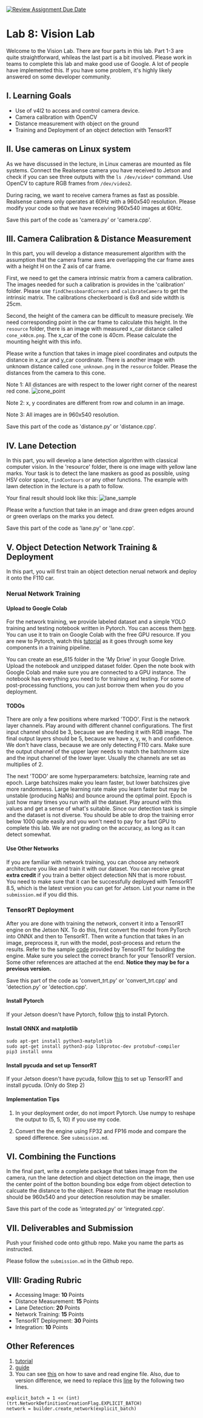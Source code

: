 [![Review Assignment Due Date](https://classroom.github.com/assets/deadline-readme-button-8d59dc4de5201274e310e4c54b9627a8934c3b88527886e3b421487c677d23eb.svg)](https://classroom.github.com/a/rGPqIVQu)
# Lab 8: Vision Lab

Welcome to the Vision Lab. There are four parts in this lab. Part 1-3 are quite straightforward, whileas the last part is a bit involved. Please work in teams to complete this lab and make good use of Google. A lot of people have implemented this. If you have some problem, it's highly likely answered on some developer community.

## I. Learning Goals

- Use of v4l2 to access and control camera device.
- Camera calibration with OpenCV
- Distance measurement with object on the ground
- Training and Deployment of an object detection with TensorRT

## II. Use cameras on Linux system

As we have discussed in the lecture, in Linux cameras are mounted as file systems. Connect the Realsense camera you have received to Jetson and check if you can see three outputs with the `ls /dev/video*` command. Use OpenCV to capture RGB frames from `/dev/video2`.

During racing, we want to receive camera frames as fast as possible. Realsense camera only operates at 60Hz with a 960x540 resolution. Please modify your code so that we have receiving 960x540 images at 60Hz.

<!-- Then write a ROS2 node that captures RGB frame from the Realsense camera and publish it onto `/rgb_img` channel using `sensor_msgs/Image` message type. -->

Save this part of the code as 'camera.py' or 'camera.cpp'.

## III. Camera Calibration & Distance Measurement

In this part, you will develop a distance measurement algorithm with the assumption that the camera frame axes are overlapping the car frame axes with a height H on the Z axis of car frame.

First, we need to get the camera intrinsic matrix from a camera calibration. The images needed for such a calibration is provides in the 'calibration' folder. Please use `findChessboardCorners` and `calibrateCamera` to get the intrinsic matrix. The calibrations checkerboard is 6x8 and side witdth is 25cm.

Second, the height of the camera can be difficult to measure precisely. We need corresponding point in the car frame to calculate this height. In the `resource` folder, there is an image with measured x_car distance called `cone_x40cm.png`. The x_car of the cone is 40cm. Please calculate the mounting height with this info.

Please write a function that takes in image pixel coordinates and outputs the distance in x_car and y_car coordinate. There is another image with unknown distance called `cone_unknown.png` in the `resource` folder. Please the distances from the camera to this cone. 

Note 1: All distances are with respect to the lower right corner of the nearest red cone.
![cone_point](imgs/cone_point.png)

Note 2: x, y coordinates are different from row and column in an image.

Note 3: All images are in 960x540 resolution.

<!-- ![](https://latex.codecogs.com/svg.latex?b) -->

Save this part of the code as 'distance.py' or 'distance.cpp'.

## IV. Lane Detection

In this part, you will develop a lane detection algorithm with classical computer vision. In the 'resource' folder, there is one image with yellow lane marks. Your task is to detect the lane maskers as good as possible, using HSV color space, `findContours` or any other functions. The example with lawn detection in the lecture is a path to follow. 

Your final result should look like this:
![lane_sample](imgs/lane_sample.png)

Please write a function that take in an image and draw green edges around or green overlaps on the marks you detect.

Save this part of the code as 'lane.py' or 'lane.cpp'.

## V. Object Detection Network Training & Deployment

In this part, you will first train an object detection nerual network and deploy it onto the F110 car. 

### Nerual Network Training

#### Upload to Google Colab

For the network training, we provide labeled dataset and a simple YOLO training and testing notebook written in Pytorch. You can access them [here](https://drive.google.com/drive/folders/18gjExE2XiQBj1f0_pgRPvbCSnguI6cLS?usp=sharing). You can use it to train on Google Colab with the free GPU resource. If you are new to Pytorch, watch this [tutorial](https://www.youtube.com/watch?v=Jy4wM2X21u0) as it goes through some key components in a training pipeline.

You can create an ese_615 folder in the 'My Drive' in your Google Drive. Upload the notebook and unzipped dataset folder. Open the note book with Google Colab and make sure you are connected to a GPU instance. The notebook has everything you need to for training and testing. For some of post-processing functions, you can just borrow them when you do you deployment.

#### TODOs

There are only a few positions where marked 'TODO'. First is the network layer channels. Play around with different channel configurations. The first input channel should be 3, because we are feeding it with RGB image. The final output layers should be 5, because we have x, y, w, h and confidence. We don't have class, because we are only detecting F110 cars. Make sure the output channel of the upper layer needs to match the batchnorm size and the input channel of the lower layer. Usually the channels are set as multiplies of 2.

The next 'TODO' are some hyperparameters: batchsize, learning rate and epoch. Large batchsizes make you learn faster, but lower batchsizes give more randomness. Large learning rate make you learn faster but may be unstable (producing NaNs) and bounce around the optimal point. Epoch is just how many times you run with all the dataset. Play around with this values and get a sense of what's suitable. Since our detection task is simple and the dataset is not diverse. You should be able to drop the training error below 1000 quite easily and you won't need to pay for a fast GPU to complete this lab. We are not grading on the accuracy, as long as it can detect somewhat.

#### Use Other Networks

If you are familiar with network training, you can choose any network architecture you like and train it with our dataset. You can receive great **extra credit** if you train a better object detection NN that is more robust. You need to make sure that it can be successfully deployed with TensorRT 8.5, which is the latest version you can get for Jetson. List your name in the `submission.md` if you did this.

### TensorRT Deployment

After you are done with training the network, convert it into a TensorRT engine on the Jetson NX. To do this, first convert the model from PyTorch into ONNX and then to TensorRT. Then write a function that takes in an image, preprocess it, run with the model, post-process and return the results. Refer to the sample [code](https://github.com/NVIDIA/TensorRT/tree/release/8.4/samples) provided by TensorRT for building the engine. Make sure you select the correct branch for your TensorRT version. Some other references are attached at the end. **Notice they may be for a previous version.**

Save this part of the code as 'convert_trt.py' or 'convert_trt.cpp' and 'detection.py' or 'detection.cpp'.

#### Install Pytorch
If your Jetson doesn't have Pytorch, follow [this](https://docs.nvidia.com/deeplearning/frameworks/install-pytorch-jetson-platform/index.html) to install Pytorch.

#### Install ONNX and matplotlib
```
sudo apt-get install python3-matplotlib
sudo apt-get install python3-pip libprotoc-dev protobuf-compiler
pip3 install onnx
```

#### Install pycuda and set up TensorRT
If your Jetson doesn't have pycuda, follow [this](https://docs.donkeycar.com/guide/robot_sbc/tensorrt_jetson_nano/) to set up TensorRT and install pycuda. (Only do Step 2)

#### Implementation Tips

1. In your deployment order, do not import Pytorch. Use numpy to reshape the output to (5, 5, 10) if you use my code.

2. Convert the the engine using FP32 and FP16 mode and compare the speed difference. See `submission.md`.
 
## VI. Combining the Functions

In the final part, write a complete package that takes image from the camera, run the lane detection and object detection on the image, then use the center point of the botton bounding box edge from object detection to calcuate the distance to the object. Please note that the image resolution should be 960x540 and your detection resolution may be smaller.

Save this part of the code as 'integrated.py' or 'integrated.cpp'.

<!-- In the final part, we will write another ROS node that subscribes to `/rgb_img` channel for an image. Run the lane detection and object detection on the image. Then use the center point of the botton bounding box edge from object detection to calcuate the distance to the object. Please note that the image resolution should be 960x540 and your detection resolution is smaller. -->

<!-- Publish the result image with lane detection and object detection indicators to the `/det_img` channel. Publish the distance to detections to the `/det_distance` channel. -->

## VII. Deliverables and Submission

Push your finished code onto github repo. Make you name the parts as instructed.

Please follow the `submission.md` in the Github repo.

## VIII: Grading Rubric

- Accessing Image: **10** Points
- Distance Measurement: **15** Points
- Lane Detection: **20** Points
- Network Training: **15** Points
- TensorRT Deployment: **30** Points
- Integration: **10** Points

## Other References
1. [tutorial](https://learnopencv.com/how-to-convert-a-model-from-pytorch-to-tensorrt-and-speed-up-inference/)
2. [guide](https://docs.nvidia.com/deeplearning/tensorrt/sample-support-guide/index.html)
3. You can see [this](https://github.com/NVIDIA-AI-IOT/torch2trt/issues/233) on how to save and read engine file. Also, due to version difference, we need to replace this [line](https://github.com/spmallick/learnopencv/blob/a18fa4e1a255f58700b3c4687e425cabd58c41bf/PyTorch-ONNX-TensorRT/trt_inference.py#L17) by the following two lines.
```
explicit_batch = 1 << (int)(trt.NetworkDefinitionCreationFlag.EXPLICIT_BATCH)
network = builder.create_network(explicit_batch)
```
